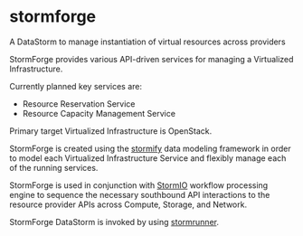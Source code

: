 stormforge
==========

A DataStorm to manage instantiation of virtual resources across
providers 

StormForge provides various API-driven services for managing
a Virtualized Infrastructure.

Currently planned key services are:

* Resource Reservation Service
* Resource Capacity Management Service

Primary target Virtualized Infrastructure is OpenStack.

StormForge is created using the
[stormify](http://github.com/stormstack/stormify) data modeling
framework in order to model each Virtualized Infrastructure Service
and flexibly manage each of the running services.

StormForge is used in conjunction with
[StormIO](http://github.com/stormstack/stormio) workflow processing
engine to sequence the necessary southbound API interactions to the
resource provider APIs across Compute, Storage, and Network.

StormForge DataStorm is invoked by using
[stormrunner](http://github.com/stormstack/stormrunner).
